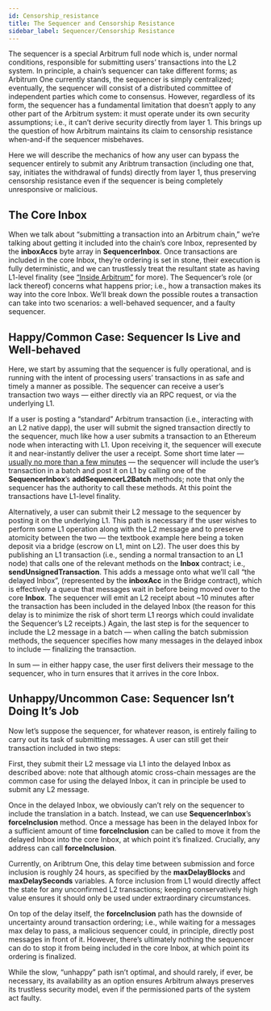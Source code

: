 ```yaml
---
id: Censorship_resistance
title: The Sequencer and Censorship Resistance
sidebar_label: Sequencer/Censorship Resistance
---
```


The sequencer is a special Arbitrum full node which is, under normal conditions, responsible for submitting users’ transactions into the L2 system. In principle, a chain’s sequencer can take different forms; as Arbitrum One currently stands, the sequencer is simply centralized; eventually, the sequencer will consist of a distributed committee of independent parties which come to consensus. However, regardless of its form, the sequencer has a fundamental limitation that doesn’t apply to any other part of the Arbitrum system: it must operate under its own security assumptions; i.e., it can’t derive security directly from layer 1. This brings up the question of how Arbitrum maintains its claim to censorship resistance when-and-if the sequencer misbehaves. 

Here we will describe the mechanics of how any user can bypass the sequencer entirely to submit any Aribtrum transaction (including one that, say, initiates the withdrawal of funds) directly from layer 1, thus preserving censorship resistance even if the sequencer is being completely unresponsive or malicious.

## The Core Inbox

When we talk about “submitting a transaction into an Arbitrum chain,” we’re talking about getting it included into the chain’s core Inbox, represented by the **inboxAccs** byte array in **SequencerInbox**. Once transactions are included in the core Inbox, they’re ordering is set in stone, their execution is fully deterministic, and we can trustlessly treat the resultant state as having L1-level finality (see [“Inside Arbitrum”](https://developer.offchainlabs.com/docs/inside_arbitrum#the-big-picture) for more). The Sequencer’s role (or lack thereof) concerns what happens prior; i.e., how a transaction makes its way into the core Inbox. We’ll break down the possible routes a transaction can take into two scenarios: a well-behaved sequencer, and a faulty sequencer. 

## Happy/Common Case: Sequencer Is Live and Well-behaved

Here, we start by assuming that the sequencer is fully operational, and is running with the intent of processing users’ transactions in as safe and timely a manner as possible. The sequencer can receive a user’s transaction two ways — either directly via an RPC request, or via the underlying L1.

If a user is posting a “standard” Arbitrum transaction (i.e., interacting with an L2 native dapp), the user will submit the signed transaction directly to the sequencer, much like how a user submits a transaction to an Ethereum node when interacting with L1. Upon receiving it, the sequencer will execute it and near-instantly deliver the user a receipt. Some short time later — [usually no more than a few minutes](https://arbiscan.io/batches) — the sequencer will include the user’s transaction in a batch and post it on L1 by calling one of the **SequencerInbox**’s **addSequencerL2Batch** methods; note that only the sequencer has the authority to call these methods. At this point the transactions have L1-level finality. 



Alternatively, a user can submit their L2 message to the sequencer by posting it on the underlying L1. This path is necessary if the user wishes to perform some L1 operation along with the L2 message and to preserve atomicity between the two — the textbook example here being a token deposit via a bridge (escrow on L1, mint on L2). The user does this by publishing an L1 transaction (i.e., sending a normal transaction to an L1 node) that calls one of the relevant methods on the **Inbox** contract; i.e., **sendUnsignedTransaction**. This adds a message onto what we’ll call “the delayed Inbox”, (represented by the **inboxAcc** in the Bridge contract), which is effectively a queue that messages wait in before being moved over to the core **Inbox**. The sequencer will emit an L2 receipt about ~10 minutes after the transaction has been included in the delayed Inbox (the reason for this delay is to minimize the risk of short term L1 reorgs which could invalidate the Sequencer’s L2 receipts.) Again, the last step is for the sequencer to include the L2 message in a batch — when calling the batch submission methods, the sequencer specifies how many messages in the delayed inbox to include — finalizing the transaction.

	
In sum — in either happy case, the user first delivers their message to the sequencer, who in turn ensures that it arrives in the core Inbox. 

## Unhappy/Uncommon Case: Sequencer Isn’t Doing It’s Job


Now let’s suppose the sequencer, for whatever reason, is entirely failing to carry out its task of submitting messages. A user can still get their transaction included in two steps:

First, they submit their L2 message via L1 into the delayed Inbox as described above: note that although atomic cross-chain messages are the common case for using the delayed Inbox, it can in principle be used to submit any L2 message. 

Once in the delayed Inbox, we obviously can’t rely on the sequencer to include the translation in a batch. Instead, we can use **SequencerInbox**’s **forceInclusion** method. Once a message has been in the delayed Inbox for a sufficient amount of time **forceInclusion** can be called to move it from the delayed Inbox into the core Inbox, at which point it’s finalized. Crucially, any address can call **forceInclusion**. 

Currently, on Aribtrum One, this delay time between submission and force inclusion is roughly 24 hours, as specified by the **maxDelayBlocks** and **maxDelaySeconds** variables. A force inclusion from L1 would directly affect the state for any unconfirmed L2 transactions; keeping conservatively high value ensures it should only be used under extraordinary circumstances.

On top of the delay itself, the **forceInclusion** path has the downside of uncertainty around transaction ordering; i.e., while waiting for a messages max delay to pass, a malicious sequencer could, in principle, directly post messages in front of it. However, there’s ultimately nothing the sequencer can do to stop it from being included in the core Inbox, at which point its ordering is finalized.
	
While the slow, “unhappy” path isn’t optimal, and should rarely, if ever, be necessary, its availability as an option ensures Arbitrum always preserves its trustless security model, even if the permissioned parts of the system act faulty.
